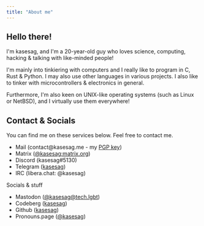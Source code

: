 ```yaml
---
title: "About me"
---
```


## Hello there!
I'm kasesag, and I'm a 20-year-old guy who loves science, computing, hacking & talking with like-minded people!

I'm mainly into tinkiering with computers and I really like to program in C, Rust & Python. I may also use other languages in various projects. I also like to tinker with microcontrollers & electronics in general. 

Furthermore, I'm also keen on UNIX-like operating systems (such as Linux or NetBSD), and I virtually use them everywhere!

<!-- ## Projects
All of my most interesting projects are not currently public. Maybe you can find some on my github profile... -->

## Contact & Socials
<p class="socials-info">You can find me on these services below. Feel free to contact me.</p>
<ul class="socials">
	<li>Mail (contact@kasesag.me - my <a href="files/kasesag.asc">PGP key</a>)</li>
	<li>Matrix (<a href="https://matrix.to/#/@kasesag:matrix.org">@kasesag:matrix.org</a>)</li>
	<li>Discord (kasesag#5130)</li>
	<li>Telegram (<a href="https://t.me/kasesag" target="blank">kasesag</a>)</li>
	<li>IRC (libera.chat: @kasesag)</li>
</ul>

<p class="socials-info">Socials & stuff</p>
<ul class="socials">
	<li>Mastodon (<a rel="me" href="https://tech.lgbt/@kasesag" target="blank">@kasesag@tech.lgbt</a>)</li>
	<li>Codeberg (<a href="https://codeberg.org/kasesag" target="blank">kasesag</a>)</li>
	<li>Github (<a href="https://github.com/kasesag" target="blank">kasesag</a>)</li>
	<li>Pronouns.page (<a href="https://en.pronouns.page/@kasesag" target="blank">@kasesag</a>)</li>
</ul>
